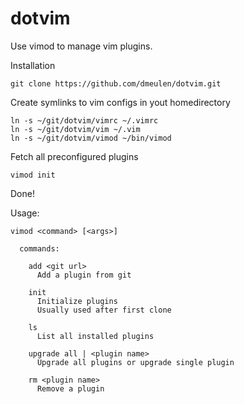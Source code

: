 dotvim
======

Use vimod to manage vim plugins.

Installation

    git clone https://github.com/dmeulen/dotvim.git

Create symlinks to vim configs in yout homedirectory

    ln -s ~/git/dotvim/vimrc ~/.vimrc
    ln -s ~/git/dotvim/vim ~/.vim
    ln -s ~/git/dotvim/vimod ~/bin/vimod

Fetch all preconfigured plugins

    vimod init

Done!

Usage:

    vimod <command> [<args>]

      commands:

        add <git url>
          Add a plugin from git

        init
          Initialize plugins
          Usually used after first clone

        ls
          List all installed plugins

        upgrade all | <plugin name>
          Upgrade all plugins or upgrade single plugin

        rm <plugin name>
          Remove a plugin

